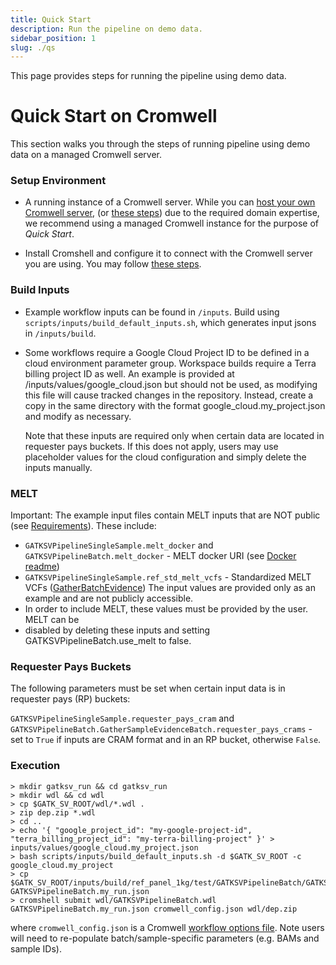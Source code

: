 ```yaml
---
title: Quick Start
description: Run the pipeline on demo data.
sidebar_position: 1
slug: ./qs
---
```


This page provides steps for running the pipeline using demo data.

# Quick Start on Cromwell

This section walks you through the steps of running pipeline using 
demo data on a managed Cromwell server.

### Setup Environment

- A running instance of a Cromwell server. While you can 
  [host your own Cromwell server](https://cromwell.readthedocs.io/en/stable/tutorials/ServerMode/),
  (or [these steps](cromwell#setup-cromwell)) due to the required domain expertise, we recommend using a managed 
  Cromwell instance for the purpose of _Quick Start_.

- Install Cromshell and configure it to connect with the Cromwell server you are using. 
  You may follow [these steps](cromwell#setup-cromshell).

### Build Inputs

- Example workflow inputs can be found in `/inputs`. 
  Build using `scripts/inputs/build_default_inputs.sh`, 
  which generates input jsons in `/inputs/build`.

- Some workflows require a Google Cloud Project ID to be defined in 
  a cloud environment parameter group. Workspace builds require a 
  Terra billing project ID as well. An example is provided at 
  /inputs/values/google_cloud.json but should not be used, 
  as modifying this file will cause tracked changes in the repository. 
  Instead, create a copy in the same directory with the format 
  google_cloud.my_project.json and modify as necessary.

  Note that these inputs are required only when certain data are 
  located in requester pays buckets. If this does not apply, 
  users may use placeholder values for the cloud configuration 
  and simply delete the inputs manually.

### MELT
Important: The example input files contain MELT inputs that are NOT public 
(see [Requirements](https://github.com/broadinstitute/gatk-sv#requirements)). These include:

- `GATKSVPipelineSingleSample.melt_docker` and `GATKSVPipelineBatch.melt_docker` - MELT docker URI 
(see [Docker readme](https://github.com/talkowski-lab/gatk-sv-v1/blob/master/dockerfiles/README.md))
- `GATKSVPipelineSingleSample.ref_std_melt_vcfs` - Standardized MELT VCFs ([GatherBatchEvidence](/docs/modules/gbe))
The input values are provided only as an example and are not publicly accessible. 
- In order to include MELT, these values must be provided by the user. MELT can be 
- disabled by deleting these inputs and setting GATKSVPipelineBatch.use_melt to false.

### Requester Pays Buckets

The following parameters must be set when certain input data is in requester pays (RP) buckets:

`GATKSVPipelineSingleSample.requester_pays_cram` and 
`GATKSVPipelineBatch.GatherSampleEvidenceBatch.requester_pays_crams` - 
set to `True` if inputs are CRAM format and in an RP bucket, otherwise `False`.


### Execution

```shell
> mkdir gatksv_run && cd gatksv_run
> mkdir wdl && cd wdl
> cp $GATK_SV_ROOT/wdl/*.wdl .
> zip dep.zip *.wdl
> cd ..
> echo '{ "google_project_id": "my-google-project-id", "terra_billing_project_id": "my-terra-billing-project" }' > inputs/values/google_cloud.my_project.json
> bash scripts/inputs/build_default_inputs.sh -d $GATK_SV_ROOT -c google_cloud.my_project
> cp $GATK_SV_ROOT/inputs/build/ref_panel_1kg/test/GATKSVPipelineBatch/GATKSVPipelineBatch.json GATKSVPipelineBatch.my_run.json
> cromshell submit wdl/GATKSVPipelineBatch.wdl GATKSVPipelineBatch.my_run.json cromwell_config.json wdl/dep.zip
```

where `cromwell_config.json` is a Cromwell 
[workflow options file](https://cromwell.readthedocs.io/en/stable/wf_options/Overview/).
Note users will need to re-populate batch/sample-specific parameters (e.g. BAMs and sample IDs).
